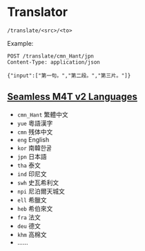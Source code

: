 # Translator

`/translate/<src>/<to>`

Example:
```http
POST /translate/cmn_Hant/jpn
Content-Type: application/json

{"input":["第一句。","第二段。","第三片。"]}
```

## [Seamless M4T v2 Languages](https://huggingface.co/facebook/seamless-m4t-v2-large#supported-languages)

- `cmn_Hant` 繁體中文
- `yue` 粵語漢字
- `cmn` 残体中文
- `eng` English
- `kor` 南韓한굴
- `jpn` 日本語
- `tha` 泰文
- `ind` 印尼文
- `swh` 史瓦希利文
- `npi` 尼泊爾天城文
- `ell` 希臘文
- `heb` 希伯來文
- `fra` 法文
- `deu` 德文
- `khm` 高棉文
- ……